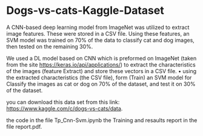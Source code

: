 # Dogs-vs-cats-Kaggle-Dataset
A CNN-based deep learning model from ImageNet was utilized to extract image features. These were stored in a CSV file. Using these features, an SVM model was trained on 70% of the data to classify cat and dog images, then tested on the remaining 30%.

We used a DL model based on CNN which is preformed on ImageNet (taken from the site
 https://keras.io/api/applications/) to extract the characteristics of the images (feature
 Extract) and store these vectors in a CSV file.
 • using the extracted characteristics (the CSV file), form (Train) an SVM model for
 Classify the images as cat or dog on 70% of the dataset, and test it on 30% of the dataset.

you can download this data set from this link:
https://www.kaggle.com/c/dogs-vs-cats/data.

the code in the file Tp_Cnn-Svm.ipynb
the Training and resaults report  in the file report.pdf.

